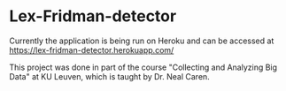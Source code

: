 # Lex-Fridman-detector
Currently the application is being run on Heroku and can be accessed at https://lex-fridman-detector.herokuapp.com/

This project was done in part of the course "Collecting and Analyzing Big Data" at KU Leuven, which is taught by Dr. Neal Caren.
